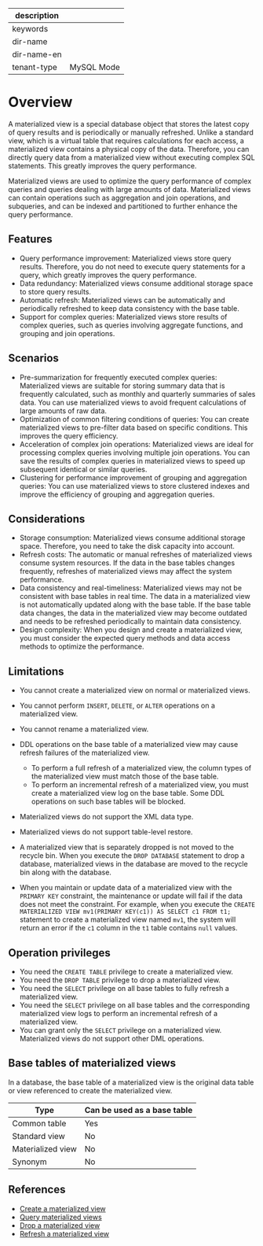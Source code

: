 | description ||
|---|---|
| keywords ||
| dir-name ||
| dir-name-en ||
| tenant-type | MySQL Mode |

# Overview

A materialized view is a special database object that stores the latest copy of query results and is periodically or manually refreshed. Unlike a standard view, which is a virtual table that requires calculations for each access, a materialized view contains a physical copy of the data. Therefore, you can directly query data from a materialized view without executing complex SQL statements. This greatly improves the query performance. 

Materialized views are used to optimize the query performance of complex queries and queries dealing with large amounts of data. Materialized views can contain operations such as aggregation and join operations, and subqueries, and can be indexed and partitioned to further enhance the query performance. 

## Features

* Query performance improvement: Materialized views store query results. Therefore, you do not need to execute query statements for a query, which greatly improves the query performance. 
* Data redundancy: Materialized views consume additional storage space to store query results. 
* Automatic refresh: Materialized views can be automatically and periodically refreshed to keep data consistency with the base table. 
* Support for complex queries: Materialized views store results of complex queries, such as queries involving aggregate functions, and grouping and join operations. 

## Scenarios

* Pre-summarization for frequently executed complex queries: Materialized views are suitable for storing summary data that is frequently calculated, such as monthly and quarterly summaries of sales data. You can use materialized views to avoid frequent calculations of large amounts of raw data. 
* Optimization of common filtering conditions of queries: You can create materialized views to pre-filter data based on specific conditions. This improves the query efficiency. 
* Acceleration of complex join operations: Materialized views are ideal for processing complex queries involving multiple join operations. You can save the results of complex queries in materialized views to speed up subsequent identical or similar queries. 
* Clustering for performance improvement of grouping and aggregation queries: You can use materialized views to store clustered indexes and improve the efficiency of grouping and aggregation queries. 

## Considerations

* Storage consumption: Materialized views consume additional storage space. Therefore, you need to take the disk capacity into account. 
* Refresh costs: The automatic or manual refreshes of materialized views consume system resources. If the data in the base tables changes frequently, refreshes of materialized views may affect the system performance. 
* Data consistency and real-timeliness: Materialized views may not be consistent with base tables in real time. The data in a materialized view is not automatically updated along with the base table. If the base table data changes, the data in the materialized view may become outdated and needs to be refreshed periodically to maintain data consistency. 
* Design complexity: When you design and create a materialized view, you must consider the expected query methods and data access methods to optimize the performance. 

## Limitations

* You cannot create a materialized view on normal or materialized views. 
* You cannot perform `INSERT`, `DELETE`, or `ALTER` operations on a materialized view. 
* You cannot rename a materialized view. 
* DDL operations on the base table of a materialized view may cause refresh failures of the materialized view. 

   * To perform a full refresh of a materialized view, the column types of the materialized view must match those of the base table.
   * To perform an incremental refresh of a materialized view, you must create a materialized view log on the base table. Some DDL operations on such base tables will be blocked. 

* Materialized views do not support the XML data type. 
* Materialized views do not support table-level restore.
* A materialized view that is separately dropped is not moved to the recycle bin. When you execute the `DROP DATABASE` statement to drop a database, materialized views in the database are moved to the recycle bin along with the database. 
* When you maintain or update data of a materialized view with the `PRIMARY KEY` constraint, the maintenance or update will fail if the data does not meet the constraint. For example, when you execute the `CREATE MATERIALIZED VIEW mv1(PRIMARY KEY(c1)) AS SELECT c1 FROM t1;` statement to create a materialized view named `mv1`, the system will return an error if the `c1` column in the `t1` table contains `null` values. 

## Operation privileges

* You need the `CREATE TABLE` privilege to create a materialized view. 
* You need the `DROP TABLE` privilege to drop a materialized view. 
* You need the `SELECT` privilege on all base tables to fully refresh a materialized view. 
* You need the `SELECT` privilege on all base tables and the corresponding materialized view logs to perform an incremental refresh of a materialized view. 
* You can grant only the `SELECT` privilege on a materialized view. Materialized views do not support other DML operations. 

## Base tables of materialized views

In a database, the base table of a materialized view is the original data table or view referenced to create the materialized view. 

| **Type** | **Can be used as a base table** |
|----------|----------------------|
| Common table | Yes |
| Standard view | No |
| Materialized view | No |
| Synonym | No |

## References

* [Create a materialized view](200.create-materialized-views-of-mysql-mode.md)
* [Query materialized views](300.view-materialized-views-of-mysql-mode.md)
* [Drop a materialized view](400.delete-materialized-views-of-mysql-mode.md)
* [Refresh a materialized view](500.refresh-materialized-views-of-mysql-mode.md)